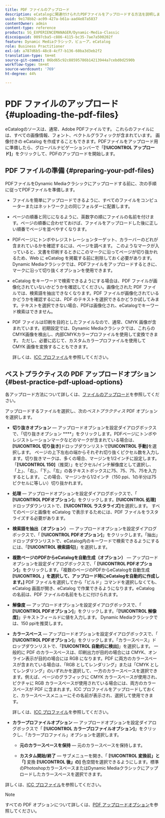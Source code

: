 ```yaml
---
title: PDF ファイルのアップロード
description: eCatalogに関連付けられたPDFファイルをアップロードする方法を説明します。
uuid: 9e178bb2-ac09-427a-b61a-aad4e87a5837
contentOwner: admin
content-type: reference
products: SG_EXPERIENCEMANAGER/Dynamic-Media-Classic
discoiquuid: 0097cba5-c886-4115-bc35-7ae7a500202f
feature: Dynamic Mediaクラシック，ビューア，eCatalog
role: Business Practitioner
exl-id: a787d6b5-48c8-4cf7-b136-60ba3d3eb2f2
translation-type: tm+mt
source-git-commit: 06bd65c92c88595786b14213944a7cebd0d2590b
workflow-type: tm+mt
source-wordcount: '769'
ht-degree: 44%

---
```


# PDF ファイルのアップロード{#uploading-the-pdf-files}

eCatalogのソースは、通常、Adobe PDFファイルです。 これらのファイルには、すべての画像情報、フォント、ベクトルグラフィックが含まれています。 画像付きの eCatalog を作成することもできます。PDFファイルをアップロード用に準備したら、グローバルナビゲーションバーで「**[!UICONTROL アップロード]**」をクリックして、PDFのアップロードを開始します。

## PDF ファイルの準備 {#preparing-your-pdf-files}

PDFファイルをDynamic Mediaクラシックにアップロードする前に、次の手順に従ってPDFファイルを準備します。

* ファイルを簡単にアップロードできるように、すべてのファイルをコンピューターまたはネットワーク上の同じフォルダーに配置します。
* ページの順番と同じになるように、英数字の順にファイルの名前を付けます。ページの順番に合わせておけば、ファイルをアップロードした後に正しい順番でページを並べやすくなります。
* PDFページにトンボやレジストレーションターゲット、カラーバーのどれが含まれているかを確認するには、ページを調べます。 このようなマークが入っていると、文書を印刷するときにこのマークに沿ってページが切り抜かれるため、Web に eCatalog を掲載する前に削除しておく必要があります。Dynamic Mediaクラシックでは、PDFファイルをアップロードするときに、マークに沿って切り抜くオプションを使用できます。
* eCatalog をキーワードで検索できるようにする場合は、PDF ファイルが画像化されていないかどうかを確認してください。画像化された PDF ファイルでは、検索語を抽出できなくなります。PDF ファイルが画像化されているかどうかを確認するには、PDF のテキストを選択できるかどうか試してみます。テキストを選択できない場合、PDFは画像化され、eCatalogでキーワード検索はできません。
* PDF ファイルは印刷を目的としたファイルなので、通常、CMYK 画像が含まれています。初期設定では、Dynamic Mediaクラシックでは、これらのCMYK画像を検出し、内部CMYKカラープロファイルを使用して変換できます。 ただし、必要に応じて、カスタムカラープロファイルを使用して CMYK 画像を変換することもできます。

   詳しくは、[ICC プロファイル](icc-profiles.md#icc_profiles)を参照してください。

## ベストプラクティスの PDF アップロードオプション  {#best-practice-pdf-upload-options}

各アップロード方法について詳しくは、[ファイルのアップロード](uploading-files.md#uploading_your_files)を参照してください。

アップロードするファイルを選択し、次の&#x200B;*ベストプラクティス* PDF オプションを選択します。

* **切り抜きオプション**  — アップロードオプションを設定ダイアログボックスで、「切り抜きオプション ****」をクリックします。PDFページにトンボやレジストレーションマークなどのマークが含まれている場合は、**[!UICONTROL 切り抜き]**&#x200B;ドロップダウンリストで&#x200B;**[!UICONTROL 手動]**&#x200B;を選択します。 ページの上下左右の端からそれぞれ切り抜くピクセル数を入力します。切り抜きマークは、多くの場合、マージンを1/2インチに設定します。 「**[!UICONTROL 150]**（推奨）」をピクセル/インチ解像度として選択し、「上」、「右」、「下」、「左」の各テキストボックスに75、75、75、75を入力するとします。 この場合、マージンから1/2インチ（150 ppi、1の半分は75ピクセルに等しい）切り抜かれます。

* **処理**  — アップロードオプションを設定ダイアログボックスで、「 **[!UICONTROL PDFオプション]**」をクリックします。**[!UICONTROL 処理]**&#x200B;ドロップダウンリストで、**[!UICONTROL ラスタライズ]**&#x200B;を選択します。 すべてのページと画像を eCatalog で表示するためには、PDF ファイルをラスタライズする必要があります。

* **検索語を抽出（オプション）**  — アップロードオプションを設定ダイアログボックスで、「 **[!UICONTROL PDFオプション]**」をクリックします。「抽出」ドロップダウンリストで、eCatalog内のキーワードで検索できるようにするには、「**[!UICONTROL 検索語句]**」を選択します。

* **複数ページのPDFからeCatalogを自動生成（オプション）**  — アップロードオプションを設定ダイアログボックスで、「 **[!UICONTROL PDFオプション]**」をクリックします。「複数のページのPDFからeCatalogを自動生成&#x200B;**[!UICONTROL 」を選択して、アップロード時にeCatalogを自動的に作成します。]** PDF ファイルを選択してから「ビルド」コマンドを選択しなくても、eCatalog 画面が開き、eCatalog で作業できるようになります。eCatalog の名前は、PDF ファイルの名前をもとに付けられます。

* **解像度**  — アップロードオプションを設定ダイアログボックスで、「 **[!UICONTROL PDFオプション]**」をクリックします。「**[!UICONTROL 解像度]**」テキストフィールドに値を入力します。 Dynamic Mediaクラシックでは、150 ppiを推奨します。

* **カラースペース**  — アップロードオプションを設定ダイアログボックスで、「 **[!UICONTROL PDFオプション]**」をクリックします。「カラースペース」ドロップダウンリストで、「**[!UICONTROL 自動的に検出]**」を選択します。 一般的に PDF のカラースペースは、印刷出力が目的の場合には CMYK、オンライン表示が目的の場合には RGB になります。PDF に両方のカラースペースが含まれている場合は、「RGB としてレンダリング」または「CMYK としてレンダリング」のいずれかを選択して、一方のカラースペースを選択できます。例えば、ページのグラフィックに CMYK カラースペースが使用され、ピクチャに RGB カラースペースが使用されている場合には、両方のカラースペースが PDF に含まれます。ICC プロファイルをアップロードしておくと、カラースペースメニューにその名前が表示され、選択して使用できます。

   詳しくは、[ICC プロファイル](/help/icc-profiles.md)を参照してください。

* **カラープロファイルオプション**  — アップロードオプションを設定ダイアログボックスで「 **[!UICONTROL カラープロファイルオプション]**」をクリックし、「カラープロファイル」オプションを選択します。

   * **元のカラースペースを保持**  — 元のカラースペースを保持します。

   * **カスタム開始/終了**  — サブメニューを開き、「 **[!UICONTROL 変換前」と「]** 変換 **[!UICONTROL 後」の]** 色空間を選択できるようにします。標準のPhotoshopカラースペースまたはDynamic Mediaクラシックにアップロードしたカラースペースを選択できます。

<!-- * **Convert To SRGB** - Converts to SRGB (Standard Red Green Blue). SRGB is the recommended color space for displaying images on web pages. -->

詳しくは、[ICC プロファイル](icc-profiles.md#icc_profiles)を参照してください。

>[!NOTE]
>
>すべての PDF オプションについて詳しくは、[PDF アップロードオプション](pdfs.md#pdf_upload_options)を参照してください。
